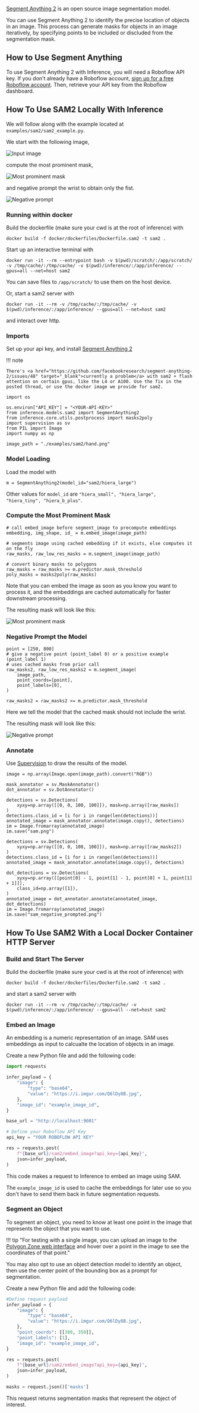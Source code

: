 <a href="https://github.com/facebookresearch/segment-anything-2" target="_blank">Segment Anything 2</a> is an open source image segmentation model.

You can use Segment Anything 2 to identify the precise location of objects in an image. This process can generate masks for objects in an image iteratively, by specifying points to be included or discluded from the segmentation mask.

## How to Use Segment Anything

To use Segment Anything 2 with Inference, you will need a Roboflow API key. If you don't already have a Roboflow account, <a href="https://app.roboflow.com" target="_blank">sign up for a free Roboflow account</a>. Then, retrieve your API key from the Roboflow dashboard.

## How To Use SAM2 Locally With Inference

We will follow along with the example located at `examples/sam2/sam2_example.py`.

We start with the following image,

![Input image](https://media.roboflow.com/inference/sam2/hand.png)

compute the most prominent mask,

![Most prominent mask](https://media.roboflow.com/inference/sam2/sam.png)

and negative prompt the wrist to obtain only the fist.

![Negative prompt](https://media.roboflow.com/inference/sam2/sam_negative_prompted.png)

### Running within docker
Build the dockerfile (make sure your cwd is at the root of inference) with
```
docker build -f docker/dockerfiles/Dockerfile.sam2 -t sam2 .
```

Start up an interactive terminal with
```
docker run -it --rm --entrypoint bash -v $(pwd)/scratch/:/app/scratch/ -v /tmp/cache/:/tmp/cache/ -v $(pwd)/inference/:/app/inference/ --gpus=all --net=host sam2
```
You can save files to `/app/scratch/` to use them on the host device.

Or, start a sam2 server with
```
docker run -it --rm -v /tmp/cache/:/tmp/cache/ -v $(pwd)/inference/:/app/inference/ --gpus=all --net=host sam2
```

and interact over http.

### Imports
Set up your api key, and install <a href="https://github.com/facebookresearch/segment-anything-2" target="_blank">Segment Anything 2</a>

!!! note

    There's <a href="https://github.com/facebookresearch/segment-anything-2/issues/48" target="_blank">currently a problem</a> with sam2 + flash attention on certain gpus, like the L4 or A100. Use the fix in the posted thread, or use the docker image we provide for sam2. 

```
import os

os.environ["API_KEY"] = "<YOUR-API-KEY>"
from inference.models.sam2 import SegmentAnything2
from inference.core.utils.postprocess import masks2poly
import supervision as sv
from PIL import Image
import numpy as np

image_path = "./examples/sam2/hand.png"
```
### Model Loading
Load the model with 
```
m = SegmentAnything2(model_id="sam2/hiera_large")
```

Other values for `model_id` are `"hiera_small", "hiera_large", "hiera_tiny", "hiera_b_plus"`.

### Compute the Most Prominent Mask

```
# call embed_image before segment_image to precompute embeddings
embedding, img_shape, id_ = m.embed_image(image_path)

# segments image using cached embedding if it exists, else computes it on the fly
raw_masks, raw_low_res_masks = m.segment_image(image_path)

# convert binary masks to polygons
raw_masks = raw_masks >= m.predictor.mask_threshold
poly_masks = masks2poly(raw_masks)
```
Note that you can embed the image as soon as you know you want to process it, and the embeddings are cached automatically for faster downstream processing.

The resulting mask will look like this:

![Most prominent mask](https://media.roboflow.com/inference/sam2/sam.png)

### Negative Prompt the Model
```
point = [250, 800]
# give a negative point (point_label 0) or a positive example (point_label 1)
# uses cached masks from prior call
raw_masks2, raw_low_res_masks2 = m.segment_image(
    image_path,
    point_coords=[point],
    point_labels=[0],
)

raw_masks2 = raw_masks2 >= m.predictor.mask_threshold
```
Here we tell the model that the cached mask should not include the wrist.

The resulting mask will look like this:

![Negative prompt](https://media.roboflow.com/inference/sam2/sam_negative_prompted.png)

### Annotate
Use <a href="https://github.com/roboflow/supervision" target="_blank">Supervision</a> to draw the results of the model.

```
image = np.array(Image.open(image_path).convert("RGB"))

mask_annotator = sv.MaskAnnotator()
dot_annotator = sv.DotAnnotator()

detections = sv.Detections(
    xyxy=np.array([[0, 0, 100, 100]]), mask=np.array([raw_masks])
)
detections.class_id = [i for i in range(len(detections))]
annotated_image = mask_annotator.annotate(image.copy(), detections)
im = Image.fromarray(annotated_image)
im.save("sam.png")

detections = sv.Detections(
    xyxy=np.array([[0, 0, 100, 100]]), mask=np.array([raw_masks2])
)
detections.class_id = [i for i in range(len(detections))]
annotated_image = mask_annotator.annotate(image.copy(), detections)

dot_detections = sv.Detections(
    xyxy=np.array([[point[0] - 1, point[1] - 1, point[0] + 1, point[1] + 1]]),
    class_id=np.array([1]),
)
annotated_image = dot_annotator.annotate(annotated_image, dot_detections)
im = Image.fromarray(annotated_image)
im.save("sam_negative_prompted.png")
```
## How To Use SAM2 With a Local Docker Container HTTP Server

### Build and Start The Server

Build the dockerfile (make sure your cwd is at the root of inference) with
```
docker build -f docker/dockerfiles/Dockerfile.sam2 -t sam2 .
```
and start a sam2 server with
```
docker run -it --rm -v /tmp/cache/:/tmp/cache/ -v $(pwd)/inference/:/app/inference/ --gpus=all --net=host sam2
```

### Embed an Image

An embedding is a numeric representation of an image. SAM uses embeddings as input to calcualte the location of objects in an image.

Create a new Python file and add the following code:

```python
import requests

infer_payload = {
    "image": {
        "type": "base64",
        "value": "https://i.imgur.com/Q6lDy8B.jpg",
    },
    "image_id": "example_image_id",
}

base_url = "http://localhost:9001"

# Define your Roboflow API Key
api_key = "YOUR ROBOFLOW API KEY"

res = requests.post(
    f"{base_url}/sam2/embed_image?api_key={api_key}",
    json=infer_payload,
)

```

This code makes a request to Inference to embed an image using SAM.

The `example_image_id` is used to cache the embeddings for later use so you don't have to send them back in future segmentation requests.

### Segment an Object

To segment an object, you need to know at least one point in the image that represents the object that you want to use.

!!! tip "For testing with a single image, you can upload an image to the <a href="https://roboflow.github.io/polygonzone/" target="_blank">Polygon Zone web interface</a> and hover over a point in the image to see the coordinates of that point."

You may also opt to use an object detection model to identify an object, then use the center point of the bounding box as a prompt for segmentation.

Create a new Python file and add the following code:

```python
#Define request payload
infer_payload = {
    "image": {
        "type": "base64",
        "value": "https://i.imgur.com/Q6lDy8B.jpg",
    },
    "point_coords": [[380, 350]],
    "point_labels": [1],
    "image_id": "example_image_id",
}

res = requests.post(
    f"{base_url}/sam2/embed_image?api_key={api_key}",
    json=infer_payload,
)

masks = request.json()['masks']
```

This request returns segmentation masks that represent the object of interest.